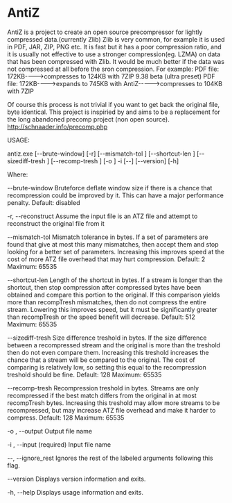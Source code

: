 # AntiZ

AntiZ is a project to create an open source precompressor for lightly compressed data.(currently Zlib)
Zlib is very common, for example it is used in PDF, JAR, ZIP, PNG etc.
It is fast but it has a poor compression ratio, and it is usually not effective to use a stronger compression(eg. LZMA) on data that has been compressed with Zlib. It would be much better if the data was not compressed at all before the sron compression. For example:
PDF file: 172KB---->compresses to 124KB with 7ZIP 9.38 beta (ultra preset)
PDF file: 172KB---->expands to 745KB with AntiZ----->compresses to 104KB with 7ZIP

Of course this process is not trivial if you want to get back the original file, byte identical.
This project is inspiried by and aims to be a replacement for the long abandoned precomp project (non open source).
http://schnaader.info/precomp.php

USAGE:

   antiz.exe  [--brute-window] [-r] [--mismatch-tol <integer>]
               [--shortcut-len <integer>] [--sizediff-tresh <integer>]
               [--recomp-tresh <integer>] [-o <string>] -i <string> [--]
               [--version] [-h]


Where:

   --brute-window
     Bruteforce deflate window size if there is a chance that recompression
     could be improved by it. This can have a major performance penalty.
     Default: disabled

   -r,  --reconstruct
     Assume the input file is an ATZ file and attempt to reconstruct the
     original file from it

   --mismatch-tol <integer>
     Mismatch tolerance in bytes. If a set of parameters are found that
     give at most this many mismatches, then accept them and stop looking
     for a better set of parameters. Increasing this improves speed at the
     cost of more ATZ file overhead that may hurt compression. Default: 2
     Maximum: 65535

   --shortcut-len <integer>
     Length of the shortcut in bytes. If a stream is longer than the
     shortcut, then stop compression after <shortcut> compressed bytes have
     been obtained and compare this portion to the original. If this
     comparison yields more than recompTresh mismatches, then do not
     compress the entire stream. Lowering this improves speed, but it must
     be significantly greater than recompTresh or the speed benefit will
     decrease. Default: 512  Maximum: 65535

   --sizediff-tresh <integer>
     Size difference treshold in bytes. If the size difference between a
     recompressed stream and the original is more than the treshold then do
     not even compare them. Increasing this treshold increases the chance
     that a stream will be compared to the original. The cost of comparing
     is relatively low, so setting this equal to the recompression treshold
     should be fine. Default: 128  Maximum: 65535

   --recomp-tresh <integer>
     Recompression treshold in bytes. Streams are only recompressed if the
     best match differs from the original in at most recompTresh bytes.
     Increasing this treshold may allow more streams to be recompressed,
     but may increase ATZ file overhead and make it harder to compress.
     Default: 128  Maximum: 65535

   -o <string>,  --output <string>
     Output file name

   -i <string>,  --input <string>
     (required)  Input file name

   --,  --ignore_rest
     Ignores the rest of the labeled arguments following this flag.

   --version
     Displays version information and exits.

   -h,  --help
     Displays usage information and exits.
